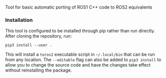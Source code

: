 Tool for basic automatic porting of ROS1 C++ code to ROS2 equivalents

### Installation

This tool is configured to be installed through pip rather than run directly. After cloning the
repository, run:

    pip3 install --user .

This will install a `toros2` executable script in `~/.local/bin` that can be run from any location.
The `--editable` flag can also be added to `pip3 install` to allow you to change the source code and
have the changes take effect without reinstalling the package.
